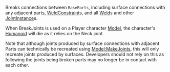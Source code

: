 Breaks connections between `BaseParts`, including surface connections with any adjacent parts, [WeldConstraint](https://developer.roblox.com/en-us/api-reference/class/WeldConstraint)s, and all [Weld](https://developer.roblox.com/en-us/api-reference/class/Weld)s and other [JointInstance](https://developer.roblox.com/en-us/api-reference/class/JointInstance)s.

When BreakJoints is used on a Player character [Model](https://developer.roblox.com/en-us/api-reference/class/Model), the character's [Humanoid](https://developer.roblox.com/en-us/api-reference/class/Humanoid) will die as it relies on the Neck joint.

Note that although joints produced by surface connections with adjacent Parts can technically be recreated using [Model:MakeJoints](https://developer.roblox.com/en-us/api-reference/function/Model/MakeJoints), this will only recreate joints produced by surfaces. Developers should not rely on this as following the joints being broken parts may no longer be in contact with each other.